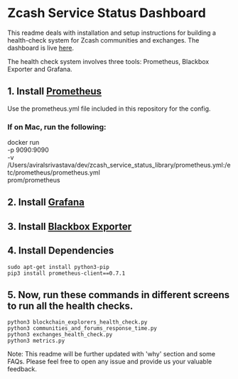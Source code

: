 # Zcash Service Status Dashboard
This readme deals with installation and setup instructions for building a health-check system for Zcash communities and exchanges. The dashboard is live [here](https://zcashservicestatus.info).

The health check system involves three tools: Prometheus, Blackbox Exporter and Grafana.

## 1. Install [Prometheus](https://www.digitalocean.com/community/tutorials/how-to-install-prometheus-on-ubuntu-16-04)
Use the prometheus.yml file included in this repository for the config.
### If on Mac, run the following:
docker run \
    -p 9090:9090 \
    -v /Users/aviralsrivastava/dev/zcash_service_status_library/prometheus.yml:/etc/prometheus/prometheus.yml \
    prom/prometheus

## 2. Install [Grafana](https://www.digitalocean.com/community/tutorials/how-to-install-and-secure-grafana-on-ubuntu-18-04)


## 3. Install [Blackbox Exporter](https://www.digitalocean.com/community/tutorials/how-to-use-alertmanager-and-blackbox-exporter-to-monitor-your-web-server-on-ubuntu-16-04)


## 4. Install Dependencies
```
sudo apt-get install python3-pip
pip3 install prometheus-client==0.7.1
```


## 5. Now, run these commands in different screens to run all the health checks.

```
python3 blockchain_explorers_health_check.py
python3 communities_and_forums_response_time.py
python3 exchanges_health_check.py
python3 metrics.py
```


Note: This readme will be further updated with 'why' section and some FAQs. Please feel free to open any issue and provide us your valuable feedback.
